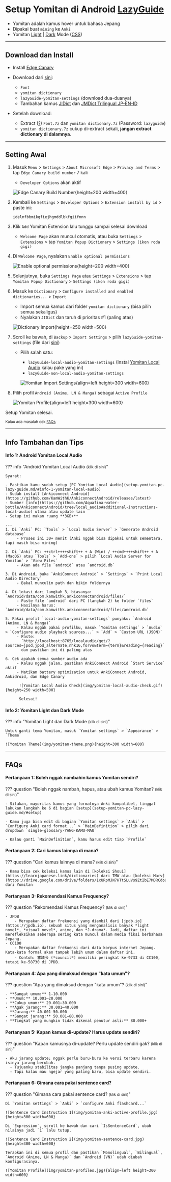 # Setup Yomitan di Android [LazyGuide](https://lazyguidejp.github.io/jp-lazy-guide/setupYomitanOnAndroid/)


- Yomitan adalah kamus hover untuk bahasa Jepang
- Dipakai buat `mining` ke `Anki`
- Yomitan [Light](img/yomitan-light.png) | [Dark](img/yomitan-dark.png) Mode ([CSS](https://pastebin.com/T9EkQQwm))

---

## Download dan Install

- Install [Edge Canary](https://play.google.com/store/apps/details?id=com.microsoft.emmx.canary)

- Download dari [sini](https://drive.google.com/drive/folders/1DHJ18Lk2_tVYWJ1Adhe8XByuyFBGuTr_?usp=sharing):
    - `Font`
    - `yomitan dictionary`
    - `lazyGuide-yomitan-settings` (download dua-duanya)
    - Tambahan kamus [JIDict](https://drive.google.com/file/d/1VPvizJLN3ShjzdNbTxpY4dN33UI9l0FR/view?usp=drivesdk) dan [JMDict Trilingual JP-EN-ID](https://github.com/phi-li-a/PhiliaArchive/blob/main/Yomitan/Trilingual/%5BBETA%20VERSION%5D%20JMDict%20JP-EN-ID%20V.0.1.zip)

- Setelah download:
    - Extract ([?](https://www.webhostinghub.com/help/learn/website/managing-files/extract-file)) `Font.7z` dan `yomitan dictionary.7z` (Password: `lazyguide`)
    - `yomitan dictionary.7z` cukup di-extract sekali, **jangan extract dictionary di dalamnya**.

---

## Setting Awal

1. Masuk `Menu` > `Settings` > `About Microsoft Edge` > `Privacy and Terms` > tap `Edge Canary build number` 7 kali  
    - `Developer Options` akan aktif

     ![Edge Canary Build Number](img/edge-canary-build-number.png){height=200 width=400}

2. Kembali ke `Settings` > `Developer Options` > `Extension install by id` > paste ini:

    ```bash
    idelnfbbmikgfiejhgmddlbkfgiifnnn
    ```

3. Klik `Add` Yomitan Extension lalu tunggu sampai selesai download  
    - `Welcome Page` akan muncul otomatis, atau buka `Settings` > `Extensions` > tap `Yomitan Popup Dictionary` > `Settings (ikon roda gigi)`

4. Di `Welcome Page`, nyalakan `Enable optional permissions`

     ![Enable optional permissions](img/enable-optional-permissions.png){height=200 width=400}

5. Selanjutnya, buka `Settings Page` atau `Settings` > `Extensions` > tap `Yomitan Popup Dictionary` > `Settings (ikon roda gigi)`

6. Masuk ke `Dictionary` > `Configure installed and enabled dictionaries...` > `Import`
     - Import semua kamus dari folder `yomitan dictionary` (bisa pilih semua sekaligus)
     - Nyalakan `JIDict` dan taruh di prioritas #1 (paling atas)

     ![Dictionary Import](img/yomitan-dictionary-import.png){height=250 width=500}

7. Scroll ke bawah, di `Backup` > `Import Settings` > pilih `lazyGuide-yomitan-settings` (file dari [sini](setup-yomitan-android-lazy-guide.md/#download-dan-install))
     - Pilih salah satu:
         - `lazyGuide-local-audio-yomitan-settings` (Instal [Yomitan Local Audio](setup-yomitan-android-lazy-guide.md/#info-1-android-yomitan-local-audio) kalau pake yang ini)
         - `lazyGuide-non-local-audio-yomitan-settings`

         ![Yomitan Import Settings](img/yomitan-import-settings.png){align=left height=300 width=600}

8. Pilih profil `Android (Anime, LN & Manga)` sebagai `Active Profile`

     ![Yomitan Profile](img/yomitan-profiles.jpg){align=left height=300 width=600}

Setup Yomitan selesai.

<small>Kalau ada masalah cek [FAQs](setup-yomitan-android-lazy-guide.md/#faqs)</small>

---

## Info Tambahan dan Tips

#### Info 1: Android Yomitan Local Audio

??? info "Android Yomitan Local Audio <small>(klik di sini)</small>"

    Syarat:
    
    - Pastikan kamu sudah setup [PC Yomitan Local Audio](setup-yomitan-pc-lazy-guide.md/#info-1-yomitan-local-audio)
    - Sudah install [Ankiconnect Android](https://github.com/KamWithK/AnkiconnectAndroid/releases/latest)
    - Sumber [info](https://github.com/Aquafina-water-bottle/AnkiconnectAndroid/tree/local_audio#additional-instructions-local-audio) utama atau update lain
    - Setup ini makan ruang **3GB+**

    ---
    1. Di `Anki` PC: `Tools` > `Local Audio Server` > `Generate Android database`  
         - Proses ini 30+ menit (Anki nggak bisa dipakai untuk sementara, tapi masih bisa mining)
    
    2. Di `Anki` PC: ++ctrl++++shift++ + A (Win) / ++cmd++++shift++ + A (MacOS) atau `Tools` > `Add-ons` > pilih `Local Audio Server for Yomitan` > `View Files`  
         - Akan ada file `android` atau `android.db`

    3. Di Android, buka `AnkiConnect Android` > `Settings` > `Print Local Audio Directory`  
         - Bakal munculin path dan bikin foldernya

    4. Di lokasi dari langkah 3, biasanya: `Android/data/com.kamwithk.ankiconnectandroid/files/`  
         - Paste file `android` dari PC (langkah 2) ke folder `files`  
         - Hasilnya harus: `Android/data/com.kamwithk.ankiconnectandroid/files/android.db`

    5. Pakai profil `local-audio-yomitan-settings` punyaku: `Android (Anime, LN & Manga)`  
         - Kalau nggak pakai profilku, masuk `Yomitan settings` > `Audio` > `Configure audio playback sources...` > `Add` > `Custom URL (JSON)`  
         - Paste:  
           `http://localhost:8765/localaudio/get/?sources=jpod,jpod_alternate,nhk16,forvo&term={term}&reading={reading}`  
           dan pastikan ini di paling atas

    6. Cek apakah semua sumber audio ada  
         - Kalau nggak jalan, pastikan AnkiConnect Android `Start Service` aktif  
         - Matikan battery optimization untuk AnkiConnect Android, Ankidroid, dan Edge Canary

          ![Yomitan Local Audio Check](img/yomitan-local-audio-check.gif){height=250 width=500}

          Selesai!

#### Info 2: Yomitan Light dan Dark Mode

??? info "Yomitan Light dan Dark Mode <small>(klik di sini)</small>"

    Untuk ganti tema Yomitan, masuk `Yomitan settings` > `Appearance` > `Theme`

    ![Yomitan Theme](img/yomitan-theme.png){height=300 width=600}

---

## FAQs

#### Pertanyaan 1: Boleh nggak nambahin kamus Yomitan sendiri?

??? question "Boleh nggak nambah, hapus, atau ubah kamus Yomitan? <small>(klik di sini)</small>"

    - Silakan, mayoritas kamus yang formatnya Anki kompatibel, tinggal lakukan langkah ke 6 di bagian [setup](setup-yomitan-pc-lazy-guide.md/#setup)

    - Kamu juga bisa edit di bagian `Yomitan settings` > `Anki` > `Configure Anki card format...` > `MainDefinition` > pilih dari dropdown `single-glossary-YANG-KAMU-MAU`

    - Kalau ganti `MainDefinition`, kamu harus edit tiap `Profile`

#### Pertanyaan 2: Cari kamus lainnya di mana?

??? question "Cari kamus lainnya di mana? <small>(klik di sini)</small>"

    - Kamu bisa cek koleksi kamus lain di [koleksi Shoui](https://learnjapanese.link/dictionaries) dari TMW atau [koleksi Marv](https://drive.google.com/drive/folders/1xURpMJN7HTtSLuVs9ZtIbE7MDRCdoU29) dari Yomitan

#### Pertanyaan 3: Rekomendasi Kamus Frequency?

??? question "Rekomendasi Kamus Frequency? <small>(klik di sini)</small>"

    - JPDB
        - Merupakan daftar frekuensi yang diambil dari [jpdb.io](https://jpdb.io), sebuah situs yang menganalisis banyak *light novel*, *visual novel*, anime, dan *J-drama*. Jadi, daftar ini merefleksikan seberapa sering kata muncul dalam media fiksi berbahasa Jepang.
    - CC100
        - Merupakan daftar frekuensi dari data korpus internet Jepang. Kata-kata formal akan tampak lebih umum dalam daftar ini.  
        - Contoh: 審議会 (*council*) memiliki peringkat ke-9733 di CC100, tetapi ke-58730 di JPDB.

#### Pertanyaan 4: Apa yang dimaksud dengan "kata umum"?

??? question "Apa yang dimaksud dengan "kata umum"?  <small>(klik di sini)</small>"

    - **Sangat umum:** 1–10.000
    - **Umum:** 10.001–20.000
    - **Cukup umum:** 20.001–30.000
    - **Agak jarang:** 30.001–40.000
    - **Jarang:** 40.001–50.000
    - **Sangat jarang:** 50.001–80.000
    - **Tingkat yang mungkin tidak dikenal penutur asli:** 80.000+

#### Pertanyaan 5: Kapan kamus di-update? Harus update sendiri?

??? question "Kapan kamusnya di-update? Perlu update sendiri gak? <small>(klik di sini)</small>"

    - Aku jarang update; nggak perlu buru-buru ke versi terbaru karena isinya jarang berubah.  
      - Tujuanku stabilitas jangka panjang tanpa pusing update.  
      - Tapi kalau mau ngejar yang paling baru, bisa update sendiri.

#### Pertanyaan 6: Gimana cara pakai sentence card?

??? question "Gimana cara pakai sentence card? <small>(klik di sini)</small>"

    Di `Yomitan settings` > `Anki` > `configure Anki flashcard...`

    ![Sentence Card Instruction 1](img/yomitan-anki-active-profile.jpg){height=300 width=600}
    
    Di `Expression`, scroll ke bawah dan cari `IsSentenceCard`, ubah nilainya jadi `1` lalu tutup.

    ![Sentence Card Instruction 2](img/yomitan-sentence-card.jpg){height=300 width=600}

    Terapkan ini di semua profil dan pastikan `Monolingual`, `Bilingual`, `Android (Anime, LN & Manga)` dan `Android (VN)` udah diubah konfigurasinya.

    ![Yomitan Profile](img/yomitan-profiles.jpg){align=left height=300 width=600}
